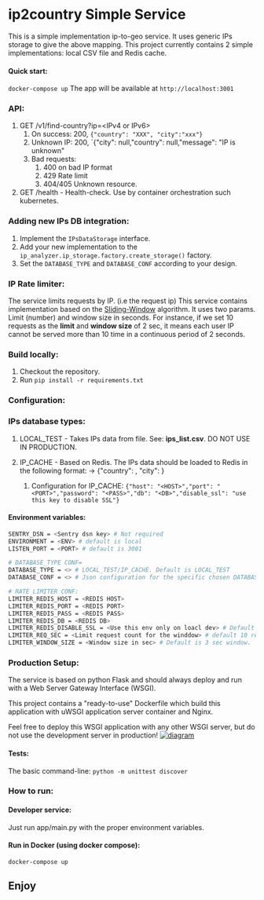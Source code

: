 # ip2country Simple Service

This is a simple implementation ip-to-geo service.
It uses generic IPs storage to give the above mapping.
This project currently contains 2 simple implementations: local CSV file and Redis cache.

#### Quick start:
`docker-compose up`
The app will be available at `http://localhost:3001`

### API:
1. GET /v1/find-country?ip=\<IPv4 or IPv6\>
   1. On success: 200, `{"country": "XXX", "city":"xxx"}` 
   2. Unknown IP: 200, `{"city": null,"country": null,"message": "IP is unknown"
   3. Bad requests:
      1. 400 on bad IP format
      2. 429 Rate limit
      3. 404/405 Unknown resource.
2. GET /health - Health-check. Use by container orchestration such kubernetes.  

### Adding new IPs DB integration:
1. Implement the `IPsDataStorage` interface.
2. Add your new implementation to the `ip_analyzer.ip_storage.factory.create_storage()` factory. 
3. Set the `DATABASE_TYPE` and `DATABASE_CONF` according to your design.

### IP Rate limiter:
The service limits requests by IP. (i.e the request ip)
This service contains implementation based on the [Sliding-Window](https://www.codementor.io/@arpitbhayani/system-design-sliding-window-based-rate-limiter-157x7sburi#visualizing-sliding-window) algorithm.
It uses two params. Limit (number) and window size in seconds.
For instance, if we set 10 requests as the **limit** and **window size** of 2 sec, it means each user IP cannot be served more than 10 time in a continuous period of 2 seconds.  

### Build locally:
1. Checkout the repository.
2. Run `pip install -r requirements.txt`

### Configuration: 

### IPs database types:
1. LOCAL_TEST - Takes IPs data from file. See: **ips_list.csv**. DO NOT USE IN PRODUCTION.
2. IP_CACHE - Based on Redis. The IPs data should be loaded to Redis in the following format:
    <IP> -> {"country": <COUNTRY>, "city": <CITY> }
    
   1. Configuration for IP_CACHE: `{"host": "<HOST>","port": "<PORT>","password": "<PASS>","db": "<DB>","disable_ssl": "use this key to disable SSL"}`

#### Environment variables:
```sh
SENTRY_DSN = <Sentry dsn key> # Not required 
ENVIRONMENT = <ENV> # default is local
LISTEN_PORT = <PORT> # default is 3001

# DATABASE_TYPE CONF=
DATABASE_TYPE = <> # LOCAL_TEST/IP_CACHE. Default is LOCAL_TEST
DATABASE_CONF = <> # Json configuration for the specific chosen DATABASE_TYPE  

# RATE LIMITER CONF:
LIMITER_REDIS_HOST = <REDIS HOST>
LIMITER_REDIS_PORT = <REDIS PORT>
LIMITER_REDIS_PASS = <REDIS PASS>
LIMITER_REDIS_DB = <REDIS DB>
LIMITER_REDIS_DISABLE_SSL = <Use this env only on loacl dev> # Default is false.
LIMITER_REQ_SEC = <Limit request count for the winddow> # default 10 requests.
LIMITER_WINDOW_SIZE = <Window size in sec> # Default is 3 sec window.
```

### Production Setup:
The service is based on python Flask and should always deploy and run with 
a Web Server Gateway Interface (WSGI).

This project contains a "ready-to-use" Dockerfile which build this application with uWSGI application server container and Nginx.

Feel free to deploy this WSGI application with any other WSGI server, but do not use the development server in production! 
[![diagram](https://miro.medium.com/max/1400/1*XK2w4moWTE0SczUyLEqbOA.png)](https://hackernoon.com/a-guide-to-scaling-machine-learning-models-in-production-aa8831163846)

#### Tests:
The basic command-line: `python -m unittest discover`

### How to run:
#### Developer service:
Just run app/main.py with the proper environment variables.

#### Run in Docker (using docker compose):
`docker-compose up`

## Enjoy